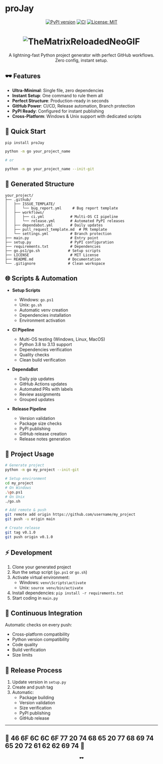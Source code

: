 # proJay

<div align="center">

[![PyPI version](https://badge.fury.io/py/proJay.svg)](https://badge.fury.io/py/proJay)
[![CI](https://github.com/FeelTheFonk/proJay/workflows/CI/badge.svg)](https://github.com/FeelTheFonk/proJay/actions)
[![License: MIT](https://img.shields.io/badge/License-MIT-yellow.svg)](https://opensource.org/licenses/MIT)

# ![TheMatrixReloadedNeoGIF](https://github.com/user-attachments/assets/4df80063-238e-4ce2-9468-13a55bb323f8)

A lightning-fast Python project generator with perfect GitHub workflows. Zero config, instant setup.

</div>

## 🕶 Features

- **Ultra-Minimal**: Single file, zero dependencies
- **Instant Setup**: One command to rule them all
- **Perfect Structure**: Production-ready in seconds
- **GitHub Power**: CI/CD, Release automation, Branch protection
- **PyPI Ready**: Configured for instant publishing
- **Cross-Platform**: Windows & Unix support with dedicated scripts

## 💊 Quick Start

```bash
pip install proJay
```

```bash
python -m go your_project_name

# or

python -m go your_project_name --init-git
```

## 🔴 Generated Structure

```
your_project/
├── .github/
│   ├── ISSUE_TEMPLATE/
│   │   └── bug_report.yml     # Bug report template
│   ├── workflows/
│   │   ├── ci.yml            # Multi-OS CI pipeline
│   │   └── release.yml       # Automated PyPI releases
│   ├── dependabot.yml        # Daily updates
│   ├── pull_request_template.md  # PR template
│   └── settings.yml          # Branch protection
├── main.py                   # Entry point
├── setup.py                  # PyPI configuration
├── requirements.txt          # Dependencies
├── go.ps1/go.sh             # Setup scripts
├── LICENSE                   # MIT License
├── README.md                # Documentation
└── .gitignore               # Clean workspace
```

## 🌐 Scripts & Automation

- **Setup Scripts**
  - Windows: `go.ps1`
  - Unix: `go.sh`
  - Automatic venv creation
  - Dependencies installation
  - Environment activation

- **CI Pipeline**
  - Multi-OS testing (Windows, Linux, MacOS)
  - Python 3.8 to 3.13 support
  - Dependencies verification
  - Quality checks
  - Clean build verification

- **DependaBot**
  - Daily pip updates
  - GitHub Actions updates
  - Automated PRs with labels
  - Review assignments
  - Grouped updates

- **Release Pipeline**
  - Version validation
  - Package size checks
  - PyPI publishing
  - GitHub release creation
  - Release notes generation

## 📂 Project Usage

```bash
# Generate project
python -m go my_project --init-git

# Setup environment
cd my_project
# On Windows
.\go.ps1
# On Unix
./go.sh

# Add remote & push
git remote add origin https://github.com/username/my_project
git push -u origin main

# Create release
git tag v0.1.0
git push origin v0.1.0
```

## ⚡ Development

1. Clone your generated project
2. Run the setup script (`go.ps1` or `go.sh`)
3. Activate virtual environment:
   - Windows: `venv\Scripts\activate`
   - Unix: `source venv/bin/activate`
4. Install dependencies: `pip install -r requirements.txt`
5. Start coding in `main.py`

## 🔄 Continuous Integration

Automatic checks on every push:
- Cross-platform compatibility
- Python version compatibility
- Code quality
- Build verification
- Size limits

## 🚀 Release Process

1. Update version in `setup.py`
2. Create and push tag
3. Automatic:
   - Package building
   - Version validation
   - Size verification
   - PyPI publishing
   - GitHub release

---
🔵 46 6F 6C 6C 6F 77 20 74 68 65 20 77 68 69 74 65 20 72 61 62 62 69 74 🐇
---

<div align="center">
🕶
</div>